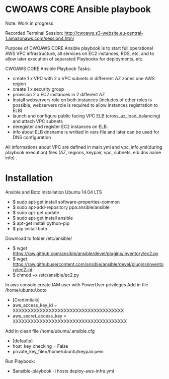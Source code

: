 # CWOAWS CORE Ansible playbook

Note: Work in progress

Recorded Terminal Session: http://cwoaws.s3-website.eu-central-1.amazonaws.com/session4.html

Purpose of CWOAWS CORE Ansible playbook is to start full operational AWS VPC infrastructure, all services on EC2 instances, RDS, etc, and to allow later execution of separated Playbooks for deployments, etc.

CWOAWS CORE Ansible Playbook Tasks:
-  create 1 x VPC with 2 x VPC subnets in differrent AZ zones one AWS region
-  create 1 x security group
-  provision 2 x EC2 instances in 2 different AZ
-  Install webservers role on both instances (includes of other roles is possible, webservers role is required to allow instances registration to ELB)
-  launch and configure public facing VPC ELB (cross_az_load_balancing) and attach VPC subnets
-  deregister and register EC2 instances on ELB.
-  info about ELB dnsname is writted in vars file and later can be used for DNS configuration

All informations about VPC are defined in main.yml and vpc_info.yml(during playbook execution) files (AZ, regions, keypair, vpc, subnets, elb dns name info) 
.

# Installation

Ansible and Boto installation Ubuntu 14.04 LTS
-  $ sudo apt-get install software-properties-common
-  $ sudo apt-add-repository ppa:ansible/ansible
-  $ sudo apt-get update
-  $ sudo apt-get install ansible
-  $ apt-get install python-pip
-  $ pip install boto

Download to folder /etc/ansible/
-  $ wget https://raw.github.com/ansible/ansible/devel/plugins/inventory/ec2.py
-  $ wget https://raw.githubusercontent.com/ansible/ansible/devel/plugins/inventory/ec2.ini
-  $ chmod +x /etc/ansible/ec2.py


In aws console create IAM user with PowerUser privileges
Add in file /home/ubuntu/.boto
-   [Credentials]
-   aws_access_key_id = XXXXXXXXXXXXXXXXXXXXXXXXXXXXXXXXXXXXX
-   aws_secret_access_key = XXXXXXXXXXXXXXXXXXXXXXXXXXXXXXXXXXXXXX

Add in clean file /home/ubuntu/.ansible.cfg
-  [defaults]
-  host_key_checking = False
-   private_key_file=/home/ubuntu/keypair.pem

Run Playbook:
-  $ansible-playbook -i hosts deploy-aws-infra.yml 




